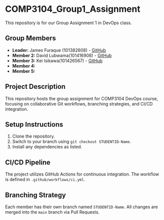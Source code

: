 # COMP3104_Group1_Assignment
This repository is for our Group Assignment 1 in DevOps class.
## Group Members
- **Leader:** James Furaque (101382608) - [GitHub](https://github.com/jamdazai)
- **Member 2:** David Lubwama(101416908) - [GitHub](https://github.com/LubwamaDavid)
- **Member 3:** Kei Isikawa(101426567) - [GitHub](https://github.com/kkkkei28)
- **Member 4:** 
- **Member 5:** 
## Project Description
This repository hosts the group assignment for COMP3104 DevOps course, focusing on collaborative Git workflows, branching strategies, and CI/CD integration.

## Setup Instructions
1. Clone the repository.
2. Switch to your branch using `git checkout STUDENTID-Name`.
3. Install any dependencies as listed.

## CI/CD Pipeline
The project utilizes GitHub Actions for continuous integration. The workflow is defined in `.github/workflows/ci.yml`.

## Branching Strategy
Each member has their own branch named `STUDENTID-Name`. All changes are merged into the `main` branch via Pull Requests.